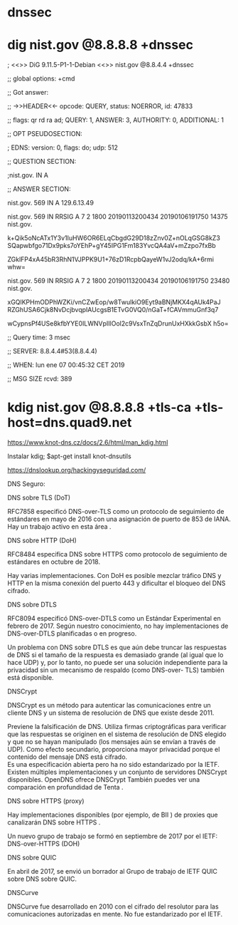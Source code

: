 # dnssec

# dig nist.gov @8.8.8.8 +dnssec

; <<>> DiG 9.11.5-P1-1-Debian <<>> nist.gov @8.8.4.4 +dnssec

;; global options: +cmd

;; Got answer:

;; ->>HEADER<<- opcode: QUERY, status: NOERROR, id: 47833

;; flags: qr rd ra ad; QUERY: 1, ANSWER: 3, AUTHORITY: 0, ADDITIONAL: 1


;; OPT PSEUDOSECTION:

; EDNS: version: 0, flags: do; udp: 512

;; QUESTION SECTION:

;nist.gov.                      IN      A


;; ANSWER SECTION:

nist.gov.               569     IN      A       129.6.13.49

nist.gov.               569     IN      RRSIG   A 7 2 1800 20190113200434 20190106191750 14375 nist.gov. 

k+Qik5oNcATx1Y3v1IuHW6OR6ELqCbgdG29D18zZnv0Z+nOLqGSG8kZ3 SQapwbfgo71Dx9pks7oYEhP+gY45IPG1Fm183YvcQA4aV+mZzpo7fxBb 

ZGklFP4xA45bR3RhN1VJPPK9U1+76zD1RcpbQayeW1vJ2odq/kA+6rmi whw=

nist.gov.               569     IN      RRSIG   A 7 2 1800 20190113200434 20190106191750 23480 nist.gov. 

xGQlKPHmODPhWZKi/vnCZwEop/w8TwulkiO9Eyt9aBNjMKX4qAUk4PaJ RZGhUSA6Cjk8NvDcjbvqpIAUcgsB1ETvG0VQ0/nGaT+fCAVmmuGnf3q7 

wCypnsPf4USe8kfbYYE0ILWNVpIIlOol2c9VsxTnZqDrunUxHXkkGsbX h5o=

;; Query time: 3 msec

;; SERVER: 8.8.4.4#53(8.8.4.4)

;; WHEN: lun ene 07 00:45:32 CET 2019

;; MSG SIZE  rcvd: 389


# kdig nist.gov @8.8.8.8 +tls-ca +tls-host=dns.quad9.net

https://www.knot-dns.cz/docs/2.6/html/man_kdig.html

Instalar kdig; $apt-get install knot-dnsutils

https://dnslookup.org/hackingyseguridad.com/


DNS Seguro:

DNS sobre TLS (DoT)

RFC7858 especificó DNS-over-TLS como un protocolo de seguimiento de estándares en mayo de 2016 con una asignación de puerto de 853 de IANA. Hay un trabajo activo en esta área .

DNS sobre HTTP (DoH)

RFC8484 especifica DNS sobre HTTPS como protocolo de seguimiento de estándares en octubre de 2018.  

Hay varias implementaciones. Con DoH es posible mezclar tráfico DNS y HTTP en la misma conexión del puerto 443 y dificultar el bloqueo del DNS cifrado. 

DNS sobre DTLS

RFC8094  especificó DNS-over-DTLS como un Estándar Experimental en febrero de 2017. Según nuestro conocimiento, no hay implementaciones de DNS-over-DTLS planificadas o en progreso.

Un problema con DNS sobre DTLS es que aún debe truncar las respuestas de DNS si el tamaño de la respuesta es demasiado grande (al igual que lo hace UDP) y, por lo tanto, no puede ser una solución independiente para la privacidad sin un mecanismo de respaldo (como DNS-over- TLS) también está disponible.

DNSCrypt

DNSCrypt  es un método para autenticar las comunicaciones entre un cliente DNS y un sistema de resolución de DNS que existe desde 2011. 

Previene la falsificación de DNS. 
Utiliza firmas criptográficas para verificar que las respuestas se originen en el sistema de resolución de DNS elegido y que no se hayan manipulado (los mensajes aún se envían a través de UDP). 
Como efecto secundario, proporciona mayor privacidad porque el contenido del mensaje DNS está cifrado.  
Es una especificación abierta pero ha  no  sido estandarizado por la IETF. 
Existen múltiples implementaciones y un conjunto de servidores DNSCrypt disponibles.
OpenDNS ofrece DNSCrypt 
También puedes ver una comparación en profundidad de  Tenta .

DNS sobre HTTPS (proxy)

Hay implementaciones disponibles (por ejemplo, de BII ) de proxies que canalizarán DNS sobre HTTPS .

Un nuevo grupo de trabajo se formó en septiembre de 2017 por el IETF: DNS-over-HTTPS (DOH)

DNS sobre QUIC

En abril de 2017, se envió un borrador al Grupo de trabajo de IETF QUIC sobre DNS sobre QUIC.

DNSCurve

DNSCurve  fue desarrollado en 2010 con el cifrado del resolutor para las comunicaciones autorizadas en mente. No fue estandarizado por el IETF.



